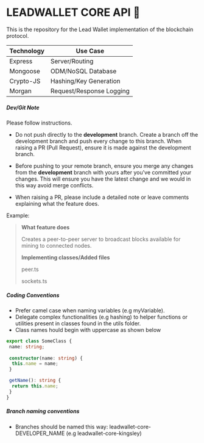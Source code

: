 LEADWALLET CORE API :rocket:
===========================

This is the repository for the Lead Wallet implementation of the blockchain protocol.

| Technology | Use Case                |
|------------|-------------------------|
| Express    | Server/Routing          |
| Mongoose   | ODM/NoSQL Database      |
| Crypto-JS  | Hashing/Key Generation  |
| Morgan     | Request/Response Logging|


##### Dev/Git Note
Please follow instructions.

* Do not push directly to the **development** branch. Create a branch off the development branch and push every change to this branch. When raising a PR (Pull Request), ensure it is made against the development branch.

* Before pushing to your remote branch, ensure you merge any changes from the **development** branch with yours after you've committed your changes. This will ensure you have the latest change and we would in this way avoid merge conflicts.

* When raising a PR, please include a detailed note or leave comments explaining what the feature does. 

Example:
> **What feature does**
>
> Creates a peer-to-peer server to broadcast blocks available for mining to connected nodes.
>
> **Implementing classes/Added files**
>
> peer.ts 
>
> sockets.ts

##### Coding Conventions

* Prefer camel case when naming variables (e.g myVariable).
* Delegate complex functionalities (e.g hashing) to helper functions or utilities present in classes found in the utils folder.
* Class names hould begin with uppercase as shown below

```ts
export class SomeClass {
 name: string;
 
 constructor(name: string) {
  this.name = name;
 }

 getName(): string {
  return this.name;
 }
}
```

##### Branch naming conventions

* Branches should be named this way: leadwallet-core-DEVELOPER_NAME (e.g leadwallet-core-kingsley)
